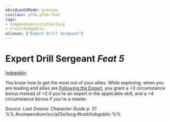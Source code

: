 ```yaml
---
obsidianUIMode: preview
cssclass: pf2e,pf2e-feat
tags:
- compendium/src/pf2e/locg
- trait/hobgoblin
aliases: ["Expert Drill Sergeant"]
---
```

# Expert Drill Sergeant  *Feat 5*  
[hobgoblin](rules/traits/hobgoblin-locg.md)  


You know how to get the most out of your allies. While exploring, when you are leading and allies are [Following the Expert](rules/actions/follow-the-expert.md), you grant a +3 circumstance bonus instead of +2 if you're an expert in the applicable skill, and a +4 circumstance bonus if you're a master.

*Source: Lost Omens: Character Guide p. 51*  
%% #compendium/src/pf2e/locg #trait/hobgoblin %%